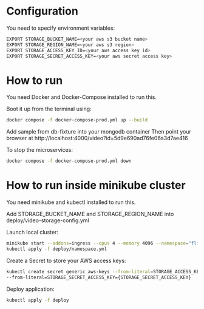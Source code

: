 # Configuration

You need to specify environment variables:
```bash
EXPORT STORAGE_BUCKET_NAME=<your aws s3 bucket name>
EXPORT STORAGE_REGION_NAME=<your aws s3 region>
EXPORT STORAGE_ACCESS_KEY_ID=<your aws access key id>
EXPORT STORAGE_SECRET_ACCESS_KEY=<your aws secret access key>
```

# How to run

You need Docker and Docker-Compose installed to run this.

Boot it up from the terminal using:
```bash
docker compose -f docker-compose-prod.yml up --build
```

Add sample from db-fixture into your mongodb container
Then point your browser at http://localhost:4000/video?id=5d9e690ad76fe06a3d7ae416

To stop the microservices:
```bash
docker compose -f docker-compose-prod.yml down
```

# How to run inside minikube cluster

You need minikube and kubectl installed to run this.

Add STORAGE_BUCKET_NAME and STORAGE_REGION_NAME into deploy/video-storage-config.yml

Launch local cluster:
```bash
minikube start --addons=ingress --cpus 4 --memory 4096 --namespace="flixtube"
kubectl apply -f deploy/namespace.yml
```

Create a Secret to store your AWS access keys:
```bash
kubectl create secret generic aws-keys --from-literal=STORAGE_ACCESS_KEY_ID=${STORAGE_ACCESS_KEY_ID} \
--from-literal=STORAGE_SECRET_ACCESS_KEY={STORAGE_SECRET_ACCESS_KEY}
```

Deploy application:
```bash
kubectl apply -f deploy
```